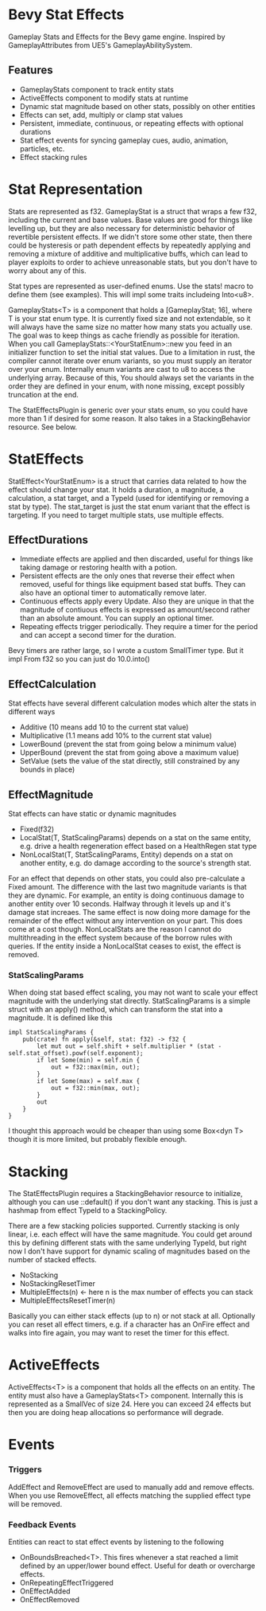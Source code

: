 # Bevy Stat Effects
Gameplay Stats and Effects for the Bevy game engine.  Inspired by GameplayAttributes from UE5's GameplayAbilitySystem.

## Features
- GameplayStats component to track entity stats
- ActiveEffects component to modify stats at runtime
- Dynamic stat magnitude based on other stats, possibly on other entities
- Effects can set, add, multiply or clamp stat values
- Persistent, immediate, continuous, or repeating effects with optional durations
- Stat effect events for syncing gameplay cues, audio, animation, particles, etc.
- Effect stacking rules


# Stat Representation
Stats are represented as f32. GameplayStat is a struct that wraps a few f32, including the current and base values.  Base values are good for things like levelling up, but they are also necessary for deterministic behavior of revertible persistent effects.  If we didn't store some other state, then there could be hysteresis or path dependent effects by repeatedly applying and removing a mixture of additive and multiplicative buffs, which can lead to player exploits to order to achieve unreasonable stats, but you don't have to worry about any of this. 

Stat types are represented as user-defined enums.  Use the stats! macro to define them (see examples).  This will impl some traits includeing Into\<u8\>.

GameplayStats\<T\> is a component that holds a [GameplayStat; 16], where T is your stat enum type.  It is currently fixed size and not extendable, so it will always have the same size no matter how many stats you actually use.  The goal was to keep things as cache friendly as possible for iteration.  When you call GameplayStats::\<YourStatEnum\>::new you feed in an initializer function to set the initial stat values.  Due to a limitation in rust, the compiler cannot iterate over enum variants, so you must supply an iterator over your enum.  Internally enum variants are cast to u8 to access the underlying array.  Because of this, You should always set the variants in the order they are defined in your enum, with none missing, except possibly truncation at the end.

The StatEffectsPlugin is generic over your stats enum, so you could have more than 1 if desired for some reason.  It also takes in a StackingBehavior resource.  See below.

# StatEffects
StatEffect\<YourStatEnum\> is a struct that carries data related to how the effect should change your stat.  It holds a duration, a magnitude, a calculation, a stat target, and a TypeId (used for identifying or removing a stat by type).  The stat_target is just the stat enum variant that the effect is targeting.  If you need to target multiple stats, use multiple effects.

## EffectDurations
- Immediate effects are applied and then discarded, useful for things like taking damage or restoring health with a potion.
- Persistent effects are the only ones that reverse their effect when removed, useful for things like equipment based stat buffs.  They can also have an optional timer to automatically remove later.
- Continuous effects apply every Update.  Also they are unique in that the magnitude of contiuous effects is expressed as amount/second rather than an absolute amount. You can supply an optional timer.
- Repeating effects trigger periodically.  They require a timer for the period and can accept a second timer for the duration.

Bevy timers are rather large, so I wrote a custom SmallTimer type.  But it impl From f32 so you can just do 10.0.into()
  
## EffectCalculation
Stat effects have several different calculation modes which alter the stats in different ways
- Additive (10 means add 10 to the current stat value)
- Multiplicative (1.1 means add 10% to the current stat value)
- LowerBound (prevent the stat from going below a minimum value)
- UpperBound (prevent the stat from going above a maximum value)
- SetValue (sets the value of the stat directly, still constrained by any bounds in place)

## EffectMagnitude
Stat effects can have static or dynamic magnitudes
- Fixed(f32)
- LocalStat(T, StatScalingParams) depends on a stat on the same entity, e.g. drive a health regeneration effect based on a HealthRegen stat type
- NonLocalStat(T, StatScalingParams, Entity) depends on a stat on another entity, e.g. do damage according to the source's strength stat.
  
For an effect that depends on other stats, you could also pre-calculate a Fixed amount.  The difference with the last two magnitude variants is that they are dynamic.  For example, an entity is doing continuous damage to another entity over 10 seconds.  Halfway through it levels up and it's damage stat increaes.  The same effect is now doing more damage for the remainder of the effect without any intervention on your part.  This does come at a cost though.  NonLocalStats are the reason I cannot do multithreading in the effect system because of the borrow rules with queries.  If the entity inside a NonLocalStat ceases to exist, the effect is removed.
### StatScalingParams
When doing stat based effect scaling, you may not want to scale your effect magnitude with the underlying stat directly. StatScalingParams is a simple struct with an apply() method, which can transform the stat into a magnitude.  It is defined like this
```
impl StatScalingParams {
    pub(crate) fn apply(&self, stat: f32) -> f32 {
        let mut out = self.shift + self.multiplier * (stat - self.stat_offset).powf(self.exponent);
        if let Some(min) = self.min {
            out = f32::max(min, out);
        }
        if let Some(max) = self.max {
            out = f32::min(max, out);
        }
        out
    }
}
```
I thought this approach would be cheaper than using some Box\<dyn T\> though it is more limited, but probably flexible enough.

# Stacking
The StatEffectsPlugin requires a StackingBehavior resource to initialize, although you can use ::default() if you don't want any stacking.  This is just a hashmap from effect TypeId to a StackingPolicy.

There are a few stacking policies supported.  Currently stacking is only linear, i.e. each effect will have the same magnitude.  You could get around this by defining different stats with the same underlying TypeId, but right now I don't have support for dynamic scaling of magnitudes based on the number of stacked effects.

- NoStacking
- NoStackingResetTimer
- MultipleEffects(n) <- here n is the max number of effects you can stack
- MultipleEffectsResetTimer(n)

Basically you can either stack effects (up to n) or not stack at all.  Optionally you can reset all effect timers, e.g. if a character has an OnFire effect and walks into fire again, you may want to reset the timer for this effect.

# ActiveEffects
ActiveEffects\<T\> is a component that holds all the effects on an entity.  The entity must also have a GameplayStats\<T\> component.  Internally this is represented as a SmallVec of size 24.  Here you can exceed 24 effects but then you are doing heap allocations so performance will degrade.

# Events
### Triggers
AddEffect and RemoveEffect are used to manually add and remove effects.  When you use RemoveEffect, all effects matching the supplied effect type will be removed.

### Feedback Events
Entities can react to stat effect events by listening to the following

- OnBoundsBreached\<T\>. This fires whenever a stat reached a limit defined by an upper/lower bound effect. Useful for death or overcharge effects.
- OnRepeatingEffectTriggered
- OnEffectAdded
- OnEffectRemoved
